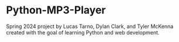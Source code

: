 # Python-MP3-Player
Spring 2024 project by Lucas Tarno, Dylan Clark, and Tyler McKenna created with the goal of learning Python and web development.
